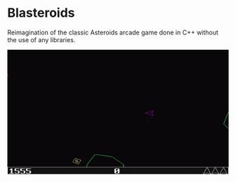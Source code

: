 # Blasteroids
Reimagination of the classic Asteroids arcade game done in C++ without the use of any libraries.



![Alt Text](https://github.com/Lillu70/Blasteroids/blob/main/Page_Data/blasteroids_gamplay.gif)

